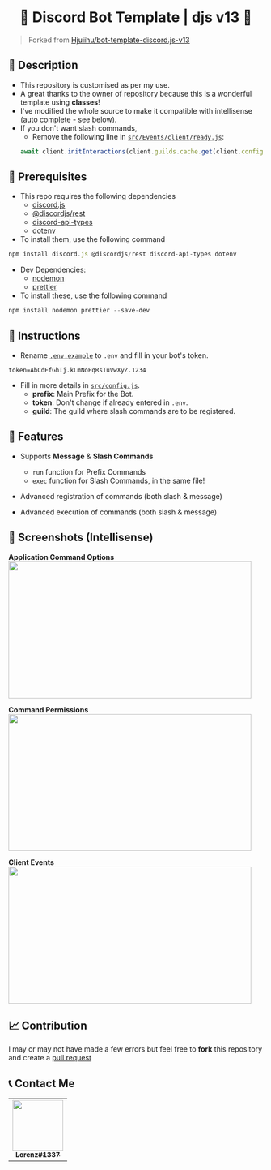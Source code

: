 <h1 align="center">🎉 Discord Bot Template | djs v13 🎉</h1>

> Forked from [Hjuiihu/bot-template-discord.js-v13](https://github.com/Hjuiihu/bot-template-discord.js-v13)

## 📒 Description

-   This repository is customised as per my use.
-   A great thanks to the owner of repository because this is a wonderful template using **classes**!
-   I've modified the whole source to make it compatible with intellisense (auto complete - see below).
-   If you don't want slash commands,
    -   Remove the following line in [`src/Events/client/ready.js`](https://github.com/Dqrshan/bot-template-discord.js-v13/blob/main/src/Events/client/ready.js):
    ```js
    await client.initInteractions(client.guilds.cache.get(client.config.guild))
    ```

## 📝 Prerequisites

-   This repo requires the following dependencies
    -   [discord.js](https://npmjs.com/package/discord.js)
    -   [@discordjs/rest](https://npmjs.com/package/@discordjs/rest)
    -   [discord-api-types](https://npmjs.com/package/discord-api-types)
    -   [dotenv](https://npmjs.com/package/dotenv)
-   To install them, use the following command

```js
npm install discord.js @discordjs/rest discord-api-types dotenv
```

-   Dev Dependencies:
    -   [nodemon](https://npmjs.com/package/nodemon)
    -   [prettier](https://npmjs.com/package/prettier)
-   To install these, use the following command

```js
npm install nodemon prettier --save-dev
```

## 📝 Instructions

-   Rename [`.env.example`](https://github.com/Dqrshan/bot-template-discord.js-v13/blob/main/.env.example) to `.env` and fill in your bot's token.

```shell
token=AbCdEfGhIj.kLmNoPqRsTuVwXyZ.1234
```

-   Fill in more details in [`src/config.js`](https://github.com/Dqrshan/bot-template-discord.js-v13/blob/main/src/config.js).
    -   **prefix**: Main Prefix for the Bot.
    -   **token**: Don't change if already entered in `.env`.
    -   **guild**: The guild where slash commands are to be registered.

## 💫 Features

-   Supports **Message** & **Slash Commands**

    -   `run` function for Prefix Commands
    -   `exec` function for Slash Commands, in the same file!

-   Advanced registration of commands (both slash & message)
-   Advanced execution of commands (both slash & message)

## 📸 Screenshots (Intellisense)

**Application Command Options**
<img src="https://media.discordapp.net/attachments/926313179326332940/949527267858604052/Code_tp6VKew6dC.png" height="270x" width="480px">

**Command Permissions**
<img src="https://media.discordapp.net/attachments/926313179326332940/949530026649456660/Code_T5gSL3ELqK.png" height="270x" width="480px">

**Client Events**
<img src="https://media.discordapp.net/attachments/926313179326332940/949530281113681950/Code_UOewk7apQv.png" height="270x" width="480px">

## 📈 Contribution

I may or may not have made a few errors but feel free to **fork** this repository and create a [pull request](https://github.com/Dqrshan/bot-template-discord.js-v13/pulls)

## 📞 Contact Me

<table>
  <tr>
    <td align="center"><a href="https://discord.com/users/838620835282812969"><img src="https://media.discordapp.net/attachments/926313179326332940/952484622745354240/245200298_4491192070947485_329361950020987053_n.jpg?width=530&height=663" width="100px">
    <br />
      <sub>
        <b>Lorenz#1337</b>
      </sub>
    </a>
  </tr>
</table>
